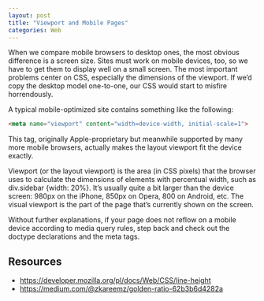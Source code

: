 ```yaml
---
layout: post
title: "Viewport and Mobile Pages"
categories: Web
---
```

When we compare mobile browsers to desktop ones, the most obvious difference is a screen size. Sites must work on mobile devices, too, so we have to get them to display well on a small screen. The most important problems center on CSS, especially the dimensions of the viewport. If we’d copy the desktop model one-to-one, our CSS would start to misfire horrendously.

A typical mobile-optimized site contains something like the following:

```html
<meta name="viewport" content="width=device-width, initial-scale=1">
```

This tag, originally Apple-proprietary but meanwhile supported by many more mobile browsers, actually makes the layout viewport fit the device exactly.

Viewport (or the layout viewport) is the area (in CSS pixels) that the browser uses to calculate the dimensions of elements with percentual width, such as div.sidebar {width: 20%}. It’s usually quite a bit larger than the device screen: 980px on the iPhone, 850px on Opera, 800 on Android, etc.
The visual viewport is the part of the page that’s currently shown on the screen.


Without further explanations, if your page does not reflow on a mobile device according to media query rules, step back and check out the doctype declarations and the meta tags.


## Resources

*   https://developer.mozilla.org/pl/docs/Web/CSS/line-height
*   https://medium.com/@zkareemz/golden-ratio-62b3b6d4282a
 

